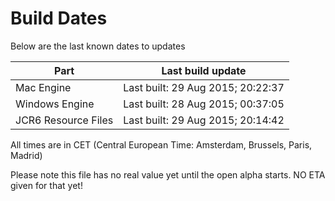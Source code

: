 # Build Dates

Below are the last known dates to updates

Part | Last build update
-----|-----
Mac Engine | Last built: 29 Aug 2015; 20:22:37
Windows Engine | Last built: 28 Aug 2015; 00:37:05
JCR6 Resource Files | Last built: 29 Aug 2015; 20:14:42
All times are in CET (Central European Time: Amsterdam, Brussels, Paris, Madrid)


Please note this file has no real value yet until the open alpha starts. NO ETA given for that yet!
